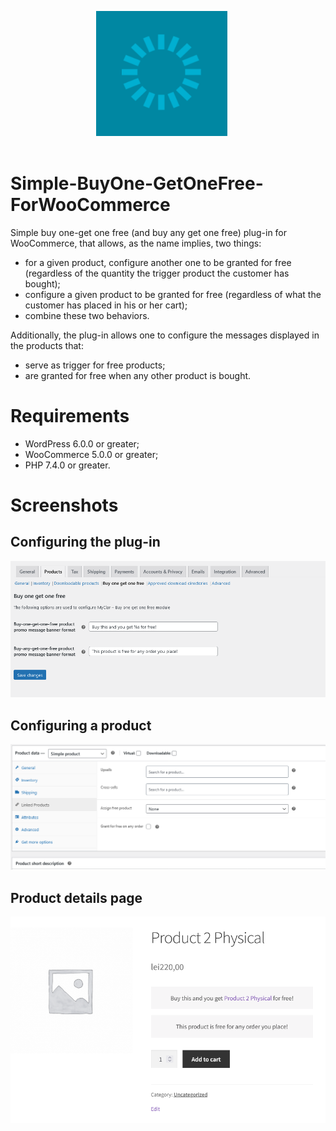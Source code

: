 <p align="center">
   <img align="center" width="210" height="200" src="https://raw.githubusercontent.com/alexboia/Simple-BuyOne-GetOneFree-ForWooCommerce/main/logo.png" style="margin-bottom: 20px; margin-right: 20px;" />
</p>

# Simple-BuyOne-GetOneFree-ForWooCommerce
Simple buy one-get one free (and buy any get one free) plug-in for WooCommerce, that allows, as the name implies, two things:
- for a given product, configure another one to be granted for free (regardless of the quantity the trigger product the customer has bought);
- configure a given product to be granted for free (regardless of what the customer has placed in his or her cart);
- combine these two behaviors.

Additionally, the plug-in allows one to configure the messages displayed in the products that:
- serve as trigger for free products;
- are granted for free when any other product is bought.

# Requirements
- WordPress 6.0.0 or greater;
- WooCommerce 5.0.0 or greater;
- PHP 7.4.0 or greater.

# Screenshots

## Configuring the plug-in
![Configuring the plug-in](/assets/screenshots/settings.png)

## Configuring a product
![Configuring a product](/assets/screenshots/product-configuration.png)

## Product details page
![Configuring the plug-in](/assets/screenshots/product-page.png)
